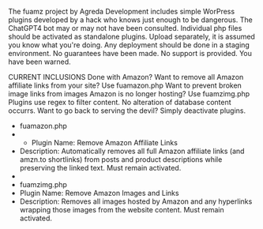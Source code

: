 The fuamz project by Agreda Development includes simple WorPress plugins developed by a hack who knows just enough to be dangerous. The ChatGPT4 bot may or may not have been consulted.
Individual php files should be activated as standalone plugins. Upload separately, it is assumed you know what you're doing. 
Any deployment should be done in a staging environment.
No guarantees have been made.
No support is provided.
You have been warned.

CURRENT INCLUSIONS
Done with Amazon? Want to remove all Amazon affiliate links from your site? Use fuamazon.php
Want to prevent broken image links from images Amazon is no longer hosting? Use fuamzimg.php
Plugins use regex to filter content. No alteration of database content occurrs.
Want to go back to serving the devil? Simply deactivate plugins.
* fuamazon.php
* * Plugin Name: Remove Amazon Affiliate Links
* Description: Automatically removes all full Amazon affiliate links (and amzn.to shortlinks) from posts and product descriptions while preserving the linked text. Must remain activated.
*
* fuamzimg.php
* Plugin Name: Remove Amazon Images and Links
* Description: Removes all images hosted by Amazon and any hyperlinks wrapping those images from the website content. Must remain activated.
